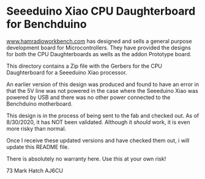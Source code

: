 # Seeeduino Xiao CPU Daughterboard for Benchduino
 
www.hamradioworkbench.com has designed and sells a general purpose development
board for Microcontrollers. They have provided the designs for both the CPU
Daughterboards as wells as the addon Prototype board.

This directory contains a Zip file with the Gerbers for the CPU Daughterboard for a 
Seeeduino Xiao processor.

An earlier version of this design was produced and found to have an error in that the
5V line was not powered in the case where the Seeeduino Xiao was powered by USB and there
was no other power connected to the Benchduino motherboard.

This design is in the process of being sent to the fab and checked out. As of
8/30/2020, it has NOT been validated. Although it *should* work, it is even more
risky than normal.

Once I receive these updated versions and have checked them out, i will update this
README file.

There is absolutely no warranty here. Use this at your own risk!



73
Mark Hatch
AJ6CU

